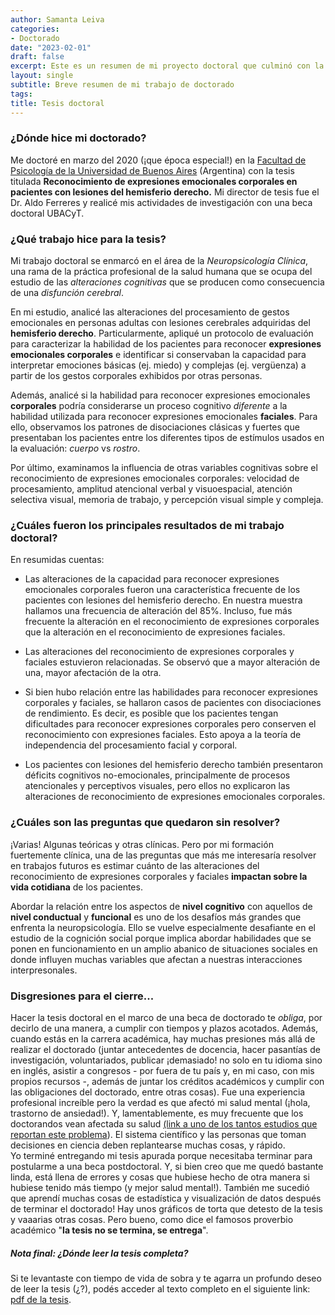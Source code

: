 ```yaml
---
author: Samanta Leiva
categories:
- Doctorado
date: "2023-02-01"
draft: false
excerpt: Este es un resumen de mi proyecto doctoral que culminó con la aprobación de la tesis el año 2020 en la Facultad de Psicología de la Universidad de Buenos Aires.
layout: single
subtitle: Breve resumen de mi trabajo de doctorado
tags:
title: Tesis doctoral
---
```

### ¿Dónde hice mi doctorado?
Me doctoré en marzo del 2020 (¡que época especial!) en la [Facultad de Psicología de la Universidad de Buenos Aires](http://www.psi.uba.ar/) (Argentina) con la tesis titulada **Reconocimiento de expresiones emocionales corporales en pacientes con lesiones del hemisferio derecho.** Mi director de tesis fue el Dr. Aldo Ferreres y realicé mis actividades de investigación con una beca doctoral UBACyT.

### ¿Qué trabajo hice para la tesis?
Mi trabajo doctoral se enmarcó en el área de la *Neuropsicología Clínica*, una rama de la práctica profesional de la salud humana que se ocupa del estudio de las *alteraciones cognitivas* que se producen como consecuencia de una *disfunción cerebral*.

En mi estudio, analicé las alteraciones del procesamiento de gestos emocionales en personas adultas con lesiones cerebrales adquiridas del **hemisferio derecho**. Particularmente, apliqué un protocolo de evaluación para caracterizar la habilidad de los pacientes para reconocer **expresiones emocionales corporales** e identificar si conservaban la capacidad para interpretar emociones básicas (ej. miedo) y complejas (ej. vergüenza) a partir de los gestos corporales exhibidos por otras personas.  

Además, analicé si la habilidad para reconocer expresiones emocionales **corporales** podría considerarse un proceso cognitivo *diferente* a la habilidad utilizada para reconocer expresiones emocionales **faciales**. Para ello, observamos los patrones de disociaciones clásicas y fuertes que presentaban los pacientes entre los diferentes tipos de estímulos usados en la evaluación: *cuerpo* vs *rostro*. 

Por último, examinamos la influencia de otras variables cognitivas sobre el reconocimiento de expresiones emocionales corporales: velocidad de procesamiento, amplitud atencional verbal y visuoespacial, atención selectiva visual, memoria de trabajo, y percepción visual simple y compleja.

### ¿Cuáles fueron los principales resultados de mi trabajo doctoral?
En resumidas cuentas:  

* Las alteraciones de la capacidad para reconocer expresiones emocionales corporales fueron una característica frecuente de los pacientes con lesiones del hemisferio derecho. En nuestra muestra hallamos una frecuencia de alteración del 85%. Incluso, fue más frecuente la alteración en el reconocimiento de expresiones corporales que la alteración en el reconocimiento de expresiones faciales.

*	Las alteraciones del reconocimiento de expresiones corporales y faciales estuvieron relacionadas. Se observó que a mayor alteración de una, mayor afectación de la otra.

* Si bien hubo relación entre las habilidades para reconocer expresiones corporales y faciales, se hallaron casos de pacientes con disociaciones de rendimiento. Es decir, es posible que los pacientes tengan dificultades para reconocer expresiones corporales pero conserven el reconocimiento con expresiones faciales. Esto apoya a la teoría de independencia del procesamiento facial y corporal.

*	Los pacientes con lesiones del hemisferio derecho también presentaron déficits cognitivos no-emocionales, principalmente de procesos atencionales y perceptivos visuales, pero ellos no explicaron las alteraciones de reconocimiento de expresiones emocionales corporales. 

### ¿Cuáles son las preguntas que quedaron sin resolver?
¡Varias! Algunas teóricas y otras clínicas. Pero por mi formación fuertemente clínica, una de las preguntas que más me interesaría resolver en trabajos futuros es estimar cuánto de las alteraciones del reconocimiento de expresiones corporales y faciales **impactan sobre la vida cotidiana** de los pacientes. 

Abordar la relación entre los aspectos de **nivel cognitivo** con aquellos de **nivel conductual** y **funcional** es uno de los desafíos más grandes que enfrenta la neuropsicología. Ello se vuelve especialmente desafiante en el estudio de la cognición social porque implica abordar habilidades que se ponen en funcionamiento en un amplio abanico de situaciones sociales en donde influyen muchas variables que afectan a nuestras interacciones interpresonales.

### Disgresiones para el cierre...
Hacer la tesis doctoral en el marco de una beca de doctorado te *obliga*, por decirlo de una manera, a cumplir con tiempos y plazos acotados. Además, cuando estás en la carrera académica, hay muchas presiones más allá de realizar el doctorado (juntar antecedentes de docencia, hacer pasantías de investigación, voluntariados, publicar ¡demasiado! no solo en tu idioma sino en inglés, asistir a congresos - por fuera de tu país y, en mi caso, con mis propios recursos -, además de juntar los créditos académicos y cumplir con las obligaciones del doctorado, entre otras cosas). Fue una experiencia profesional increíble pero la verdad es que afectó mi salud mental (¡hola, trastorno de ansiedad!). Y, lamentablemente, es muy frecuente que los doctorandos vean afectada su salud [(link a uno de los tantos estudios que reportan este problema](https://doi.org/10.1057/s41599-021-00983-8)). El sistema científico y las personas que toman decisiones en ciencia deben replantearse muchas cosas, y rápido.  
Yo terminé entregando mi tesis apurada porque necesitaba terminar para postularme a una beca postdoctoral. Y, si bien creo que me quedó bastante linda, está llena de errores y cosas que hubiese hecho de otra manera si hubiese tenido más tiempo (y mejor salud mental!). También me sucedió que aprendí muchas cosas de estadística y visualización de datos después de terminar el doctorado! Hay unos gráficos de torta que detesto de la tesis y vaaarias otras cosas. Pero bueno, como dice el famosos proverbio académico "**la tesis no se termina, se entrega**".

##### Nota final: ¿Dónde leer la tesis completa?
Si te levantaste con tiempo de vida de sobra y te agarra un profundo deseo de leer la tesis (¿?), podés acceder al texto completo en el siguiente link: [pdf de la tesis](/pdf/1_Tesis_Leiva.pdf).



